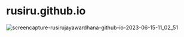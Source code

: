 # rusiru.github.io

![screencapture-rusirujayawardhana-github-io-2023-06-15-11_02_51](https://github.com/rusirujayawardhana/rusirujayawardhana.github.io/assets/80480263/d8f4644b-8259-4f4e-a124-5386fb932884)
